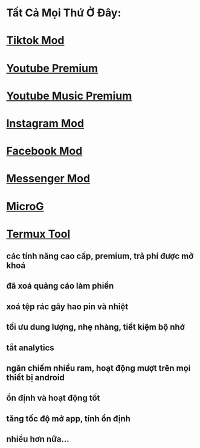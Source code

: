 
# Tất Cả Mọi Thứ Ở Đây: 

# [Tiktok Mod](https://github.com/manhokok/ytb-premium/releases/download/Final/tiktok-mod.apk)

# [Youtube Premium](https://github.com/manhokok/ytb-premium/releases/download/Final/Youtube.Old.mod.lite.apk)

# [Youtube Music Premium](https://github.com/manhokok/ytb-premium/releases/download/Final/youtube-music-premium.apk)

# [Instagram Mod](https://github.com/manhokok/ytb-premium/releases/download/Final/Instagram.mod.apk)

# [Facebook Mod](https://github.com/manhokok/ytb-premium/releases/download/Final/Facebook.mod.apk)

# [Messenger Mod](https://github.com/manhokok/ytb-premium/releases/download/Final/Messenger.mod.apk)

# [MicroG](https://github.com/manhokok/ytb-premium/releases/download/Stable19.45.38/MicroG.apk)

# [Termux Tool](https://github.com/manhokok/ToolSdcard/)

## các tính năng cao cấp, premium, trả phí được mở khoá
## đã xoá quảng cáo làm phiền
## xoá tệp rác gây hao pin và nhiệt
## tối ưu dung lượng, nhẹ nhàng, tiết kiệm bộ nhớ
## tắt analytics
## ngăn chiếm nhiều ram, hoạt động mượt trên mọi thiết bị android
## ổn định và hoạt động tốt
## tăng tốc độ mở app, tính ổn định
## nhiều hơn nữa...
